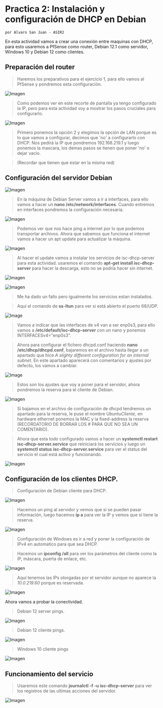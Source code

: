 # Practica 2: Instalación y configuración de DHCP en Debian
`por Alvaro San Juan - ASIR2`

En esta actividad vamos a crear una conexión entre maquinas con DHCP, para esto usaremos a PfSense como router, Debian 12.1 como servidor, Windows 10 y Debian 12 como clientes.

## Preparación del router

> Haremos los preparativos para el ejercicio 1, para ello vamos al PfSense y pondremos esta configuración.

![Imagen](https://github.com/AlvaroSanJuan20/Practica2-DHCP-SRI/blob/main/GitHubImages/1.png)

> Como podemos ver en este recorte de pantalla ya tengo configurado la IP, pero para esta actividad voy a mostrar los pasos cruciales para configurarlo.

![Imagen](https://github.com/AlvaroSanJuan20/Practica2-DHCP-SRI/blob/main/GitHubImages/2.png)

> Primero ponemos la opción 2 y elegimos la opción de LAN porque es lo que vamos a configurar, decimos que 'no' a configurarlo con DHCP. Nos pedirá la IP que pondremos 192.168.219.1 y luego ponemos la mascara, los demas pasos se tienen que poner 'no' o dejar vacio.

> (Recordar que tienen que estar en la misma red)

## Configuración del servidor Debian

![Imagen](https://github.com/AlvaroSanJuan20/Practica2-DHCP-SRI/blob/main/GitHubImages/3.png)

> En la máquina de Debian Server vamos a ir a interfaces, para ello vamos a hacer un **nano /etc/network/interfaces**. Cuando entremos en interfaces pondremos la configuración necesaria.

![Imagen](https://github.com/AlvaroSanJuan20/Practica2-DHCP-SRI/blob/main/GitHubImages/4.png)

> Podemos ver que nos hace ping a internet por lo que podemos transportar archivos. Ahora que sabemos que funciona el internet vamos a hacer un apt update para actualizar la máquina.

![Imagen](https://github.com/AlvaroSanJuan20/Practica2-DHCP-SRI/blob/main/GitHubImages/5.png)

> Al hacer el update vamos a instalar los servicios de isc-dhcp-server para esta actividad. usaremos el comando **apt-get install isc-dhcp-server** para hacer la descarga, esto no se podría hacer sin internet.

![Imagen](https://github.com/AlvaroSanJuan20/Practica2-DHCP-SRI/blob/main/GitHubImages/6.png)

![Imagen](https://github.com/AlvaroSanJuan20/Practica2-DHCP-SRI/blob/main/GitHubImages/7.png)

> Me ha dado un fallo pero igualmente los servicios estan instalados.

> Aquí el comando de **ss-ltun** para ver si está abierto el puerto 68/UDP.

![Image](https://github.com/AlvaroSanJuan20/Practica2-DHCP-SRI/blob/main/GitHubImages/9.png)

> Vamos a indicar que las interfaces de v4 van a ser enp0s3, para ello vamos a **/etc/default/isc-dhcp-server** con un nano y ponemos INTERFACESv4="enp0s3".

> Ahora para configurar el fichero dhcpd.conf haciendo **nano /etc/dhcp/dhcpd.conf**, bajaremos en el archivo hasta llegar a un apartado que hice *A slighty different configuration for an internal subnet*. En este apartado aparecerá con comentarios y ajustes por defecto, los vamos a cambiar.

![Image](https://github.com/AlvaroSanJuan20/Practica2-DHCP-SRI/blob/main/GitHubImages/10.png)

> Estos son los ajustes que voy a poner para el servidor, ahora pondremos la reserva para el cliente de Debian.

![Imagen](https://github.com/AlvaroSanJuan20/Practica2-DHCP-SRI/blob/main/GitHubImages/11.png)

> Si bajamos en el archivo de configuración de dhcpd tendremos un apartado para la reserva, le puse el nombre *UbuntuCliente*, en hardware ethernet ponemos la MAC y la fixed-address la reserva (RECORDATORIO DE BORRAR LOS # PARA QUE NO SEA UN COMENTARIO). 

> Ahora que esta todo configurado vamos a hacer un **systemctl restart isc-dhcp-server.service** que reiniciará los servicios y luego un **systemctl status isc-dhcp-server.service** para ver el status del servicio el cual está activo y funcionando.

![Imagen](https://github.com/AlvaroSanJuan20/Practica2-DHCP-SRI/blob/main/GitHubImages/12.png)

## Configuración de los clientes DHCP.

> Configuración de Debian cliente para DHCP.

![Imagen](https://github.com/AlvaroSanJuan20/Practica2-DHCP-SRI/blob/main/GitHubImages/13.png)

> Hacemos un ping al servidor y vemos que si se pueden pasar información, luego hacemos **ip a** para ver la IP y vemos que sí tiene la reserva.

![Imagen](https://github.com/AlvaroSanJuan20/Practica2-DHCP-SRI/blob/main/GitHubImages/14.png)

> Configuración de Windows es ir a red y poner la configuración de IPv4 en automatico para que sea DHCP.

> Hacemos un **ipconfig /all** para ver los parámetros del cliente como la IP, máscara, puerta de enlace, etc.

![Imagen](https://github.com/AlvaroSanJuan20/Practica2-DHCP-SRI/blob/main/GitHubImages/15.png)

> Aquí tenemos las IPs otorgadas por el servidor aunque no aparece la *10.0.219.60* porque es reservada.

![Imagen](https://github.com/AlvaroSanJuan20/Practica2-DHCP-SRI/blob/main/GitHubImages/16.png)

Ahora vamos a probar la conectividad.

> Debian 12 server pings.

![Imagen](https://github.com/AlvaroSanJuan20/Practica2-DHCP-SRI/blob/main/GitHubImages/18.png)

> Debian 12 cliente pings.

![Imagen](https://github.com/AlvaroSanJuan20/Practica2-DHCP-SRI/blob/main/GitHubImages/19.png)

> Windows 10 cliente pings

![Imagen](https://github.com/AlvaroSanJuan20/Practica2-DHCP-SRI/blob/main/GitHubImages/20.png)

## Funcionamiento del servicio

> Usaremos este comando **journalctl -f -u isc-dhcp-server** para ver los registros de las ultimas acciones del servidor.

![Imagen](https://github.com/AlvaroSanJuan20/Practica2-DHCP-SRI/blob/main/GitHubImages/17.png)



